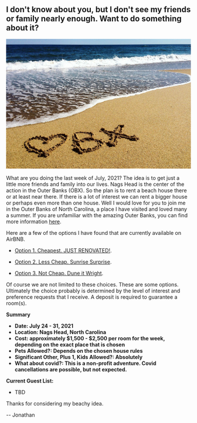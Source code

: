 ## I don't know about you, but I don't see my friends or family nearly enough. Want to do something about it?

![](OBX-Love.jpg)

What are you doing the last week of July, 2021? The idea is to get just a little more friends 
and family into our lives. Nags Head is the center of the action in the Outer Banks (OBX). So 
the plan is to rent a beach house there or at least near there. If there is a lot of interest 
we can rent a bigger house or perhaps even more than one house. Well I would love for you to 
join me in the Outer Banks of North Carolina, a place I have visited and loved many a summer. 
If you are unfamiliar with the amazing Outer Banks, you can find more information 
[here](https://en.wikipedia.org/wiki/Outer_Banks).

Here are a few of the options I have found that are currently available on AirBNB.

- [Option 1. Cheapest. JUST RENOVATED!](https://www.airbnb.com/rooms/34533054?adults=14&check_in=2021-07-24&check_out=2021-07-31&source_impression_id=p3_1609794831_OPzQfmK5rWgJ4TV0&guests=1).

- [Option 2. Less Cheap. Sunrise Surprise](https://www.airbnb.com/rooms/29557121?adults=14&check_in=2021-07-24&check_out=2021-07-31&source_impression_id=p3_1609794164_0MpG%2BXhSPdr9dELi&guests=1).

- [Option 3. Not Cheap. Dune it Wright](https://www.airbnb.com/rooms/38949923?adults=14&check_in=2021-07-24&check_out=2021-07-31&source_impression_id=p3_1609793722_RsG%2BEu3W21LblnwQ&guests=1).

Of course we are not limited to these choices. These are some options. Ultimately the choice 
probably is determined by the level of interest and preference requests that I receive. A 
deposit is required to guarantee a room(s).



**Summary**

- **Date: July 24 - 31, 2021**
- **Location: Nags Head, North Carolina**
- **Cost: approximately $1,500 - $2,500 per room for the week, depending on the exact place 
that is chosen** 
- **Pets Allowed?: Depends on the chosen house rules** 
- **Significant Other, Plus 1, Kids Allowed?: Absolutely**
- **What about covid?: This is a non-profit adventure. Covid cancellations are possible, but 
not expected.**


**Current Guest List:**

- TBD



Thanks for considering my beachy idea.

-- Jonathan
